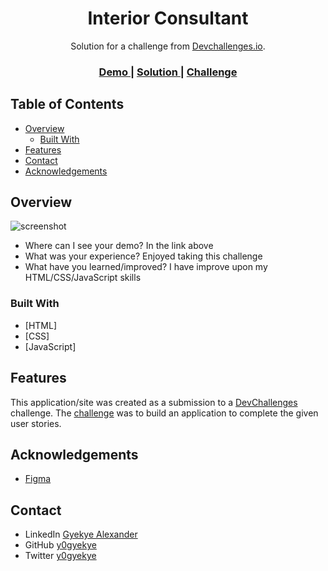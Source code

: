 <!-- Please update value in the {}  -->

<h1 align="center">Interior Consultant</h1>

<div align="center">
   Solution for a challenge from  <a href="http://devchallenges.io" target="_blank">Devchallenges.io</a>.
</div>

<div align="center">
  <h3>
    <a href="https://interior-consultant-devchallenge.netlify.app/">
      Demo
    </a>
    <span> | </span>
    <a href="https://interior-consultant-devchallenge.netlify.app/">
      Solution
    </a>
    <span> | </span>
    <a href="https://devchallenges.io/challenges/Jymh2b2FyebRTUljkNcb">
      Challenge
    </a>
  </h3>
</div>

<!-- TABLE OF CONTENTS -->

## Table of Contents

- [Overview](#overview)
  - [Built With](#built-with)
- [Features](#features)
- [Contact](#contact)
- [Acknowledgements](#acknowledgements)

<!-- OVERVIEW -->

## Overview

![screenshot](https://github.com/y0gyekye/Interior-Consultant/blob/main/screenshot.png)


- Where can I see your demo? In the link above
- What was your experience? Enjoyed taking this challenge
- What have you learned/improved? I have improve upon my HTML/CSS/JavaScript skills


### Built With

<!-- This section should list any major frameworks that you built your project using. Here are a few examples.-->

- [HTML]
- [CSS]
- [JavaScript]

## Features

<!-- List the features of your application or follow the template. Don't share the figma file here :) -->

This application/site was created as a submission to a [DevChallenges](https://devchallenges.io/challenges) challenge. The [challenge](https://devchallenges.io/challenges/Jymh2b2FyebRTUljkNcb) was to build an application to complete the given user stories.

## Acknowledgements

<!-- This section should list any articles or add-ons/plugins that helps you to complete the project. This is optional but it will help you in the future. For exmpale -->


- [Figma](https://figma.com)


## Contact

- LinkedIn [Gyekye Alexander](https://linkedin.com/in/alexander-gyekye-0446a2186)
- GitHub [y0gyekye](https://github.com/y0gyekye)
- Twitter [y0gyekye](https://twitter.com/y0gyekye)
